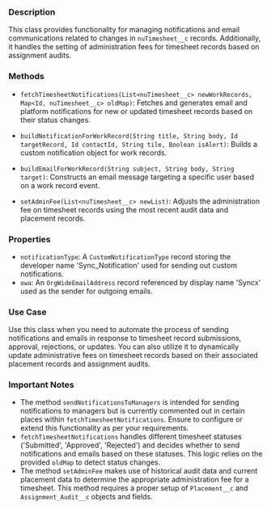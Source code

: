 ### Description
This class provides functionality for managing notifications and email communications related to changes in `nuTimesheet__c` records. Additionally, it handles the setting of administration fees for timesheet records based on assignment audits.

### Methods

- `fetchTimesheetNotifications(List<nuTimesheet__c> newWorkRecords, Map<Id, nuTimesheet__c> oldMap)`: Fetches and generates email and platform notifications for new or updated timesheet records based on their status changes.

- `buildNotificationForWorkRecord(String title, String body, Id targetRecord, Id contactId, String tile, Boolean isAlert)`: Builds a custom notification object for work records.

- `buildEmailForWorkRecord(String subject, String body, String target)`: Constructs an email message targeting a specific user based on a work record event.

- `setAdminFee(List<nuTimesheet__c> newList)`: Adjusts the administration fee on timesheet records using the most recent audit data and placement records.

### Properties
- `notificationType`: A `CustomNotificationType` record storing the developer name 'Sync_Notification' used for sending out custom notifications.
- `owa`: An `OrgWideEmailAddress` record referenced by display name 'Syncx' used as the sender for outgoing emails.

### Use Case
Use this class when you need to automate the process of sending notifications and emails in response to timesheet record submissions, approval, rejections, or updates. You can also utilize it to dynamically update administrative fees on timesheet records based on their associated placement records and assignment audits.

### Important Notes
- The method `sendNotificationsToManagers` is intended for sending notifications to managers but is currently commented out in certain places within `fetchTimesheetNotifications`. Ensure to configure or extend this functionality as per your requirements.
- `fetchTimesheetNotifications` handles different timesheet statuses ('Submitted', 'Approved', 'Rejected') and decides whether to send notifications and emails based on these statuses. This logic relies on the provided `oldMap` to detect status changes.
- The method `setAdminFee` makes use of historical audit data and current placement data to determine the appropriate administration fee for a timesheet. This method requires a proper setup of `Placement__c` and `Assignment_Audit__c` objects and fields.